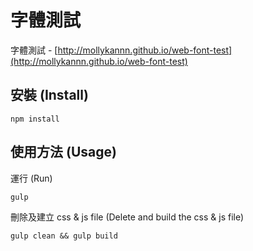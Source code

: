 # 字體測試

字體測試 - [http://mollykannn.github.io/web-font-test](http://mollykannn.github.io/web-font-test)


## 安裝 (Install)

```shell
npm install
```

## 使用方法 (Usage)

運行 (Run)

```shell
gulp
```

刪除及建立 css & js file (Delete and build the css & js file)

```shell
gulp clean && gulp build
```
